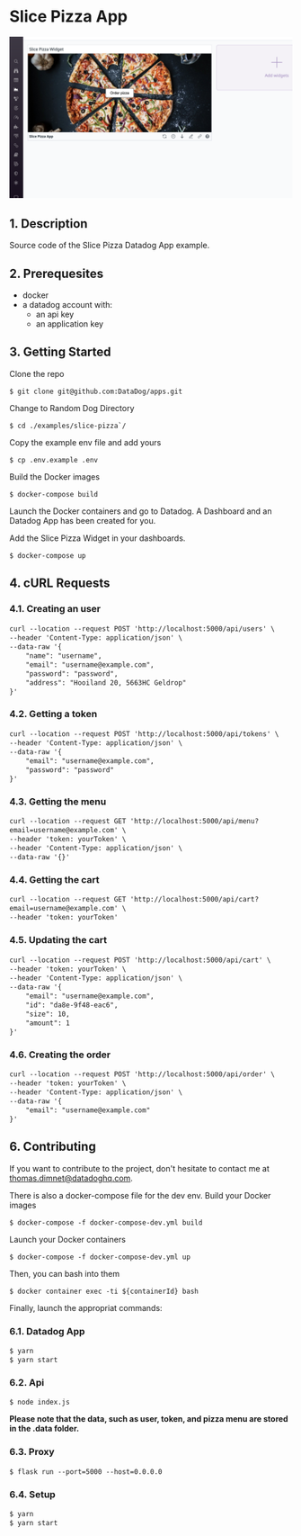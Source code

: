 # Slice Pizza App

![A Ordering Pizza App in your Datadog Dashboard](hero.png)

## 1. Description

Source code of the Slice Pizza Datadog App example.

## 2. Prerequesites

- docker
- a datadog account with:
    - an api key
    - an application key

## 3. Getting Started

Clone the repo

```
$ git clone git@github.com:DataDog/apps.git
```

Change to Random Dog Directory

```
$ cd ./examples/slice-pizza`/
```

Copy the example env file and add yours

```
$ cp .env.example .env
```

Build the Docker images

```
$ docker-compose build
```

Launch the Docker containers and go to Datadog.
A Dashboard and an Datadog App has been created for you.

Add the Slice Pizza Widget in your dashboards.

```
$ docker-compose up
```

## 4. cURL Requests

### 4.1. Creating an user

```
curl --location --request POST 'http://localhost:5000/api/users' \
--header 'Content-Type: application/json' \
--data-raw '{
    "name": "username",
    "email": "username@example.com",
    "password": "password",
    "address": "Hooiland 20, 5663HC Geldrop"
}'
```

### 4.2. Getting a token

```
curl --location --request POST 'http://localhost:5000/api/tokens' \
--header 'Content-Type: application/json' \
--data-raw '{
    "email": "username@example.com",
    "password": "password"
}'
```

### 4.3. Getting the menu

```
curl --location --request GET 'http://localhost:5000/api/menu?email=username@example.com' \
--header 'token: yourToken' \
--header 'Content-Type: application/json' \
--data-raw '{}'
```

### 4.4. Getting the cart

```
curl --location --request GET 'http://localhost:5000/api/cart?email=username@example.com' \
--header 'token: yourToken'
```

### 4.5. Updating the cart

```
curl --location --request POST 'http://localhost:5000/api/cart' \
--header 'token: yourToken' \
--header 'Content-Type: application/json' \
--data-raw '{
    "email": "username@example.com",
    "id": "da8e-9f48-eac6",
    "size": 10,
    "amount": 1
}'
```

### 4.6. Creating the order

```
curl --location --request POST 'http://localhost:5000/api/order' \
--header 'token: yourToken' \
--header 'Content-Type: application/json' \
--data-raw '{
    "email": "username@example.com"
}'
```


## 6. Contributing

If you want to contribute to the project, don't hesitate to contact me at
thomas.dimnet@datadoghq.com.

There is also a docker-compose file for the dev env.
Build your Docker images

```
$ docker-compose -f docker-compose-dev.yml build
```

Launch your Docker containers

```
$ docker-compose -f docker-compose-dev.yml up
```

Then, you can bash into them

```
$ docker container exec -ti ${containerId} bash
```

Finally, launch the appropriat commands:

### 6.1. Datadog App
```
$ yarn 
$ yarn start
```

### 6.2. Api
```
$ node index.js
```

**Please note that the data, such as user, token, and pizza menu are stored in
the .data folder.**

### 6.3. Proxy
```
$ flask run --port=5000 --host=0.0.0.0
```

### 6.4. Setup
```
$ yarn
$ yarn start
```

